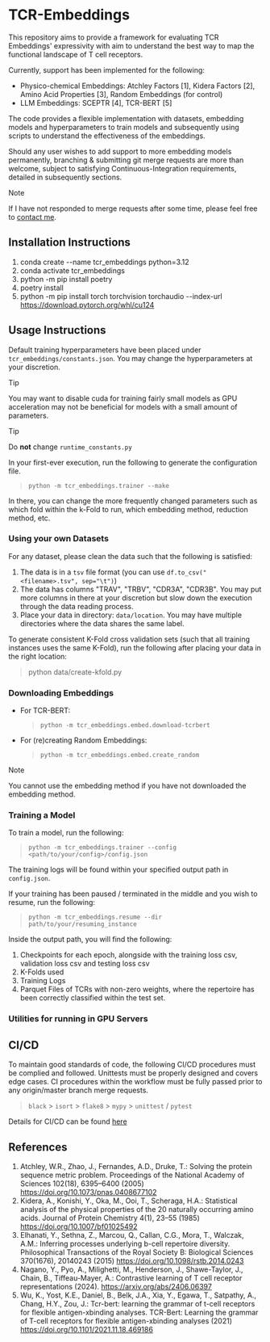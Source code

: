 # TCR-Embeddings

This repository aims to provide a framework for evaluating TCR Embeddings' expressivity with aim to understand the best way to map the functional landscape of T cell receptors.

Currently, support has been implemented for the following:

- Physico-chemical Embeddings: Atchley Factors [1], Kidera Factors [2], Amino Acid Properties [3], Random Embeddings (for control)
- LLM Embeddings: SCEPTR [4], TCR-BERT [5]

The code provides a flexible implementation with datasets, embedding models and hyperparameters to train models and subsequently using scripts to understand the effectiveness of the embeddings.

Should any user wishes to add support to more embedding models permanently, branching & submitting git merge requests are more than welcome, subject to satisfying Continuous-Integration requirements, detailed in subsequently sections.

>[!NOTE]
>If I have not responded to merge requests after some time, please feel free to [contact me](mailto:r.yuen.20@alumni.ucl.ac.uk).

## Installation Instructions

1. conda create --name tcr_embeddings python=3.12
2. conda activate tcr_embeddings
3. python -m pip install poetry
4. poetry install
5. python -m pip install torch torchvision torchaudio --index-url https://download.pytorch.org/whl/cu124

## Usage Instructions
Default training hyperparameters have been placed under `tcr_embeddings/constants.json`.  You may change the hyperparameters at your discretion.

>[!TIP]
>You may want to disable cuda for training fairly small models as GPU acceleration may not be beneficial for models with a small amount of parameters.

>[!TIP]
>Do **not** change `runtime_constants.py`

In your first-ever execution, run the following to generate the configuration file.
> `python -m tcr_embeddings.trainer --make`

In there, you can change the more frequently changed parameters such as which fold within the k-Fold to run, which embedding method, reduction method, etc.

### Using your own Datasets
For any dataset, please clean the data such that the following is satisfied:
1. The data is in a `tsv` file format (you can use ```df.to_csv("<filename>.tsv", sep="\t")```)
2. The data has columns "TRAV", "TRBV", "CDR3A", "CDR3B".  You may put more columns in there at your discretion but slow down the execution through the data reading process.
3. Place your data in directory: `data/location`.  You may have multiple directories where the data shares the same label.

To generate consistent K-Fold cross validation sets (such that all training instances uses the same K-Fold), run the following after placing your data in the right location:

> python data/create-kfold.py

### Downloading Embeddings

- For TCR-BERT: 
   > `python -m tcr_embeddings.embed.download-tcrbert`
- For (re)creating Random Embeddings: 
   > `python -m tcr_embeddings.embed.create_random`

>[!NOTE]
>You cannot use the embedding method if you have not downloaded the embedding method.

### Training a Model

To train a model, run the following:
> `python -m tcr_embeddings.trainer --config <path/to/your/config>/config.json`

The training logs will be found within your specified output path in `config.json`.

If your training has been paused / terminated in the middle and you wish to resume, run the following:

> `python -m tcr_embeddings.resume --dir path/to/your/resuming_instance`

Inside the output path, you will find the following:
1. Checkpoints for each epoch, alongside with the training loss csv, validation loss csv and testing loss csv
2. K-Folds used
3. Training Logs
4. Parquet Files of TCRs with non-zero weights, where the repertoire has been correctly classified within the test set.

### Utilities for running in GPU Servers


## CI/CD

To maintain good standards of code, the following CI/CD procedures must be complied and followed.  Unittests must be properly designed and covers edge cases.  CI procedures within the workflow must be fully passed prior to any origin/master branch merge requests.

> `black` > `isort` > `flake8` > `mypy` > `unittest` / `pytest`

Details for CI/CD can be found [here](.github/workflows/ci.yml)

## References

1. Atchley, W.R., Zhao, J., Fernandes, A.D., Druke, T.: Solving the protein sequence metric problem. Proceedings of the National Academy of Sciences 102(18), 6395–6400 (2005) https://doi.org/10.1073/pnas.0408677102
2. Kidera, A., Konishi, Y., Oka, M., Ooi, T., Scheraga, H.A.: Statistical analysis of the physical properties of the 20 naturally occurring amino acids. Journal of Protein Chemistry 4(1), 23–55 (1985) https://doi.org/10.1007/bf01025492
3.  Elhanati, Y., Sethna, Z., Marcou, Q., Callan, C.G., Mora, T., Walczak, A.M.: Inferring processes underlying b-cell repertoire diversity. Philosophical Transactions of the Royal Society B: Biological Sciences 370(1676), 20140243 (2015) https://doi.org/10.1098/rstb.2014.0243
4. Nagano, Y., Pyo, A., Milighetti, M., Henderson, J., Shawe-Taylor, J., Chain, B., Tiffeau-Mayer, A.: Contrastive learning of T cell receptor representations (2024). https://arxiv.org/abs/2406.06397
5. Wu, K., Yost, K.E., Daniel, B., Belk, J.A., Xia, Y., Egawa, T., Satpathy, A., Chang, H.Y., Zou, J.: Tcr-bert: learning the grammar of t-cell receptors for flexible antigen-xbinding analyses. TCR-Bert: Learning the grammar of T-cell receptors for flexible antigen-xbinding analyses (2021) https://doi.org/10.1101/2021.11.18.469186
